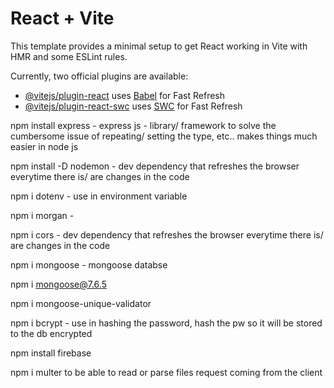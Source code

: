 # React + Vite

This template provides a minimal setup to get React working in Vite with HMR and some ESLint rules.

Currently, two official plugins are available:

- [@vitejs/plugin-react](https://github.com/vitejs/vite-plugin-react/blob/main/packages/plugin-react/README.md) uses [Babel](https://babeljs.io/) for Fast Refresh
- [@vitejs/plugin-react-swc](https://github.com/vitejs/vite-plugin-react-swc) uses [SWC](https://swc.rs/) for Fast Refresh

npm install express
    - express js - library/ framework to solve the cumbersome issue of repeating/ setting the type, etc.. makes things much easier in node js

npm install -D nodemon
    - dev dependency that refreshes the browser everytime there is/ are changes in the code

npm i dotenv
    - use in environment variable

npm i morgan
    - 

npm i cors
    - dev dependency that refreshes the browser everytime there is/ are changes in the code

npm i mongoose
    - mongoose databse

npm i mongoose@7.6.5    

npm i mongoose-unique-validator

npm i bcrypt
    - use in hashing the password, hash the pw so it will be stored to the db encrypted

npm install firebase

npm i multer
    to be able to read or parse files request coming from the client